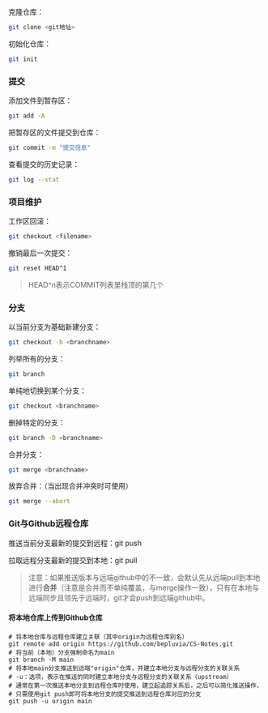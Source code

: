克隆仓库：

```bash
git clone <git地址> 
```

初始化仓库：

```bash
git init 
```



### 提交

添加文件到暂存区：

```bash
git add -A 
```

把暂存区的文件提交到仓库：

```bash
git commit -m "提交信息" 
```

查看提交的历史记录：

```bash
git log --stat 
```



### 项目维护

工作区回滚：

```bash
git checkout <filename> 
```

撤销最后一次提交：

```bash
git reset HEAD^1 
```

> HEAD^n表示COMMIT列表里栈顶的第几个



### 分支

以当前分支为基础新建分支：

```bash
git checkout -b <branchname> 
```

列举所有的分支：

```bash
git branch
```

单纯地切换到某个分支：

```bash
git checkout <branchname> 
```

删掉特定的分支：

```bash
git branch -D <branchname> 
```

合并分支：

```bash
git merge <branchname> 
```

放弃合并：（当出现合并冲突时可使用）

```bash
git merge --abort
```



### Git与Github远程仓库

推送当前分支最新的提交到远程：git push 

拉取远程分支最新的提交到本地：git pull

> 注意：如果推送版本与远端github中的不一致，会默认先从远端pull到本地进行**合并**（注意是合并而不单纯覆盖，与merge操作一致），只有在本地与远端同步且领先于远端时，git才会push到远端github中。

#### 将本地仓库上传到Github仓库

```
# 将本地仓库与远程仓库建立关联（其中origin为远程仓库别名）
git remote add origin https://github.com/bepluvia/CS-Notes.git
# 将当前（本地）分支强制命名为main
git branch -M main
# 将本地main分支推送到远端"origin"仓库，并建立本地分支与远程分支的关联关系
# -u：选项，表示在推送的同时建立本地分支与远程分支的关联关系（upstream）
# 通常在第一次推送本地分支到远程仓库时使用，建立起追踪关系后，之后可以简化推送操作，
# 只需使用git push即可将本地分支的提交推送到远程仓库对应的分支
git push -u origin main
```